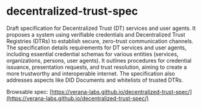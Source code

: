 # decentralized-trust-spec

Draft specification for Decentralized Trust (DT) services and user agents. It proposes a system using verifiable credentials and Decentralized Trust Registries (DTRs) to establish secure, zero-trust communication channels. The specification details requirements for DT services and user agents, including essential credential schemas for various entities (services, organizations, persons, user agents). It outlines procedures for credential issuance, presentation requests, and trust resolution, aiming to create a more trustworthy and interoperable internet. The specification also addresses aspects like DID Documents and whitelists of trusted DTRs.

Browsable spec: [https://verana-labs.github.io/decentralized-trust-spec/](https://verana-labs.github.io/decentralized-trust-spec/)
